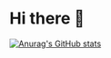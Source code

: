 # Hi there 👋 


[![Anurag's GitHub stats](https://github-readme-stats.vercel.app/api?username=bravos1&show_icons=true&theme=algolia&count_private=false)](https://github.com/anuraghazra/github-readme-stats)
